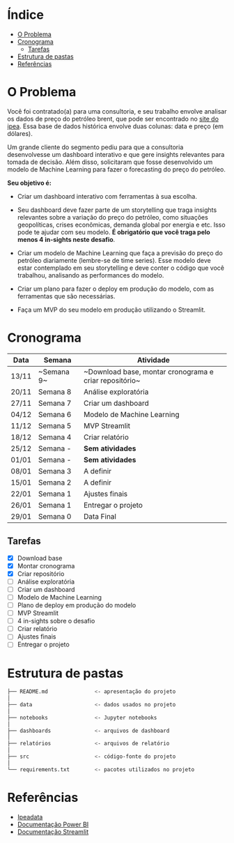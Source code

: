 # Índice
- [O Problema](#o-problema)
- [Cronograma](#cronograma)
  - [Tarefas](#tarefas)
- [Estrutura de pastas](#estrutura-de-pastas)
- [Referências](#referências)


# O Problema

Você foi contratado(a) para uma consultoria, e seu trabalho envolve analisar os dados de preço do petróleo brent, que pode ser encontrado no [site do ipea](http://www.ipeadata.gov.br/ExibeSerie.aspx?module=m&serid=1650971490&oper=view). Essa base de dados histórica envolve duas colunas: data e preço (em dólares).

Um grande cliente do segmento pediu para que a consultoria desenvolvesse um dashboard interativo e que gere insights relevantes para tomada de decisão. Além disso, solicitaram que fosse desenvolvido um modelo de Machine Learning para fazer o forecasting do preço do petróleo.

**Seu objetivo é:**

* Criar um dashboard interativo com ferramentas à sua escolha.

* Seu dashboard deve fazer parte de um storytelling que traga insights relevantes sobre a variação do preço do petróleo, como situações geopolíticas, crises econômicas, demanda global por energia e etc. Isso pode te ajudar com seu modelo. **É obrigatório que você traga pelo menos 4 in-sights neste desafio**.

* Criar um modelo de Machine Learning que faça a previsão do preço do petróleo diariamente (lembre-se de time series). Esse modelo deve estar contemplado em seu storytelling e deve conter o código que você trabalhou, analisando as performances do modelo.

* Criar um plano para fazer o deploy em produção do modelo, com as ferramentas que são necessárias.

* Faça um MVP do seu modelo em produção utilizando o Streamlit.


# Cronograma


| Data | Semana | Atividade |
| --- | --- | --- |
| 13/11 | ~Semana 9~ | ~Download base, montar cronograma e criar repositório~ |
| 20/11 | Semana 8 | Análise exploratória |
| 27/11 | Semana 7 | Criar um dashboard |
| 04/12 | Semana 6 | Modelo de Machine Learning |
| 11/12 | Semana 5 | MVP Streamlit |
| 18/12 | Semana 4 | Criar relatório |
| 25/12 | Semana - | **Sem atividades** |
| 01/01 | Semana - | **Sem atividades** |
| 08/01 | Semana 3 | A definir |
| 15/01 | Semana 2 | A definir |
| 22/01 | Semana 1 | Ajustes finais |
| 26/01 | Semana 1 | Entregar o projeto |
| 29/01 | Semana 0 | Data Final |


## Tarefas

- [x] Download base 
- [x] Montar cronograma 
- [x] Criar repositório
- [ ] Análise exploratória
- [ ] Criar um dashboard
- [ ] Modelo de Machine Learning
- [ ] Plano de deploy em produção do modelo
- [ ] MVP Streamlit
- [ ] 4 in-sights sobre o desafio
- [ ] Criar relatório
- [ ] Ajustes finais
- [ ] Entregar o projeto

# Estrutura de pastas

```bash
├── README.md               <- apresentação do projeto
│
├── data                    <- dados usados no projeto
│
├── notebooks               <- Jupyter notebooks
│
├── dashboards              <- arquivos de dashboard
│
├── relatórios              <- arquivos de relatório
│
├── src                     <- código-fonte do projeto
│
└── requirements.txt        <- pacotes utilizados no projeto
```

# Referências

* [Ipeadata](http://www.ipeadata.gov.br/ExibeSerie.aspx?module=m&serid=1650971490&oper=view)
* [Documentação Power BI](https://docs.microsoft.com/pt-br/power-bi/)
* [Documentação Streamlit](https://docs.streamlit.io/en/stable/)
